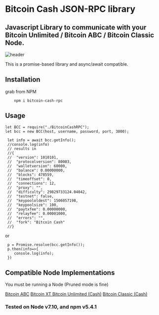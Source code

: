 # Bitcoin Cash JSON-RPC library

## Javascript Library to communicate with your Bitcoin Unlimited / Bitcoin ABC / Bitcoin Classic Node.


![header](https://cloud.githubusercontent.com/assets/.png)

This is a promise-based library and async/await compatible.

## Installation

grab from NPM
```
    npm i bitcoin-cash-rpc
```

## Usage

```
let BCC = require("./BitcoinCashRPC");
let bcc = new BCC(host, username, password, port, 3000);

```


```
 let info = await bcc.getInfo();
 //console.log(info)
 // results in
 //{
 //  "version": 1010101,
 //  "protocolversion": 80003,
 //  "walletversion": 60000,
 //  "balance": 0.00000000,
 //  "blocks": 478559,
 //  "timeoffset": 0,
 //  "connections": 12,
 //  "proxy": "",
 //  "difficulty": 29829733124.04042,
 //  "testnet": false,
 //  "keypoololdest": 1506057198,
 //  "keypoolsize": 100,
 //  "paytxfee": 0.00000000,
 //  "relayfee": 0.00001000,
 //  "errors": "",
 //  "fork": "Bitcoin Cash"
 //}

```

or

```
 p = Promise.resolve(bcc.getInfo());
 p.then(info=>{
    console.log(info);
 })
```



## Compatible Node Implementations


  You must be running a Node (Pruned mode is fine)

  [Bitcoin ABC](https://www.bitcoinabc.org/)
  [Bitcoin XT ](https://bitcoinxt.software/)
  [Bitcoin Unlimited (Cash)](https://www.bitcoinunlimited.info/)
  [Bitcoin Classic (Cash)](https://bitcoinclassic.com/)



### Tested on Node v7.10, and npm v5.4.1